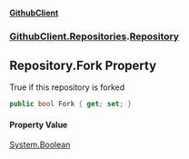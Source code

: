 #### [GithubClient](index 'index')
### [GithubClient.Repositories](GithubClient.Repositories 'GithubClient.Repositories').[Repository](GithubClient.Repositories.Repository 'GithubClient.Repositories.Repository')

## Repository.Fork Property

True if this repository is forked

```csharp
public bool Fork { get; set; }
```

#### Property Value
[System.Boolean](https://docs.microsoft.com/en-us/dotnet/api/System.Boolean 'System.Boolean')